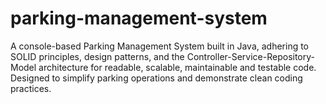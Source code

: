 # parking-management-system
A console-based Parking Management System built in Java, adhering to SOLID principles, design patterns, and the Controller-Service-Repository-Model architecture for readable, scalable, maintainable and testable code. Designed to simplify parking operations and demonstrate clean coding practices.
